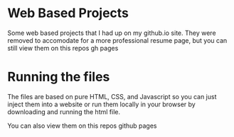 # Web Based Projects
Some web based projects that I had up on my github.io site. They were removed to accomodate for a more professional resume page, but you can still view them on this repos gh pages

# Running the files
The files are based on pure HTML, CSS, and Javascript so you can just inject them into a website or run them locally in your browser by downloading and running the html file. 

You can also view them on this repos github pages
